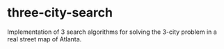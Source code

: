 three-city-search
=================

Implementation of 3 search algorithms for solving the 3-city problem in a real street map of Atlanta.
